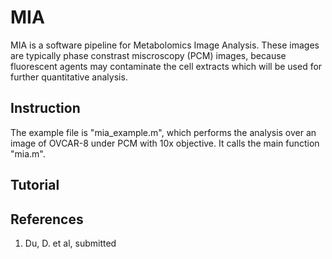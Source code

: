 # MIA

MIA is a software pipeline for Metabolomics Image Analysis. These images are typically phase constrast miscroscopy (PCM) images, because fluorescent agents may contaminate the cell extracts which will be used for further quantitative analysis.

## Instruction

The example file is "mia_example.m", which performs the analysis over an image of OVCAR-8 under PCM with 10x objective. It calls the main function "mia.m". 

## Tutorial



## References
1. Du, D. et al, submitted
